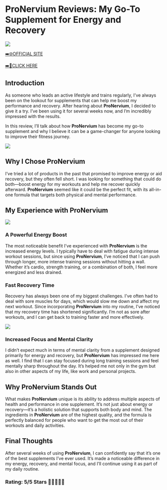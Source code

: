 # **ProNervium Reviews**: My Go-To Supplement for Energy and Recovery

[![](https://static.vecteezy.com/system/resources/thumbnails/019/896/014/small/buy-now-gradient-button-with-cart-symbol-buy-now-illustration-png.png)](https://edetoop.top/lander/sugarpreland-1/pronervium.html) 

[➡️🌐OFFICIAL SITE](https://edetoop.top/lander/sugarpreland-1/pronervium.html) 

[➡️🔗CLICK HERE](https://edetoop.top/lander/sugarpreland-1/pronervium.html) 


## Introduction

As someone who leads an active lifestyle and trains regularly, I’ve always been on the lookout for supplements that can help me boost my performance and recovery. After hearing about **ProNervium**, I decided to give it a try. I’ve been using it for several weeks now, and I’m incredibly impressed with the results.

In this review, I’ll talk about how **ProNervium** has become my go-to supplement and why I believe it can be a game-changer for anyone looking to improve their fitness journey.

[![](https://wallpapers.com/images/hd/red-order-now-button-udg4jcj4arvn8b0n-2.png)](https://edetoop.top/lander/sugarpreland-1/pronervium.html)  

## Why I Chose **ProNervium**

I’ve tried a lot of products in the past that promised to improve energy or aid recovery, but they often fell short. I was looking for something that could do both—boost energy for my workouts and help me recover quickly afterward. **ProNervium** seemed like it could be the perfect fit, with its all-in-one formula that targets both physical and mental performance.

## My Experience with **ProNervium**

[![](https://static.vecteezy.com/system/resources/thumbnails/019/896/014/small/buy-now-gradient-button-with-cart-symbol-buy-now-illustration-png.png)](https://edetoop.top/lander/sugarpreland-1/pronervium.html)

### A Powerful Energy Boost

The most noticeable benefit I’ve experienced with **ProNervium** is the increased energy levels. I typically have to deal with fatigue during intense workout sessions, but since using **ProNervium**, I’ve noticed that I can push through longer, more intense training sessions without hitting a wall. Whether it’s cardio, strength training, or a combination of both, I feel more energized and less drained.

### Fast Recovery Time

Recovery has always been one of my biggest challenges. I’ve often had to deal with sore muscles for days, which would slow me down and affect my next workout. Since incorporating **ProNervium** into my routine, I’ve noticed that my recovery time has shortened significantly. I’m not as sore after workouts, and I can get back to training faster and more effectively.

[![](https://wallpapers.com/images/hd/red-order-now-button-udg4jcj4arvn8b0n-2.png)](https://edetoop.top/lander/sugarpreland-1/pronervium.html)  

### Increased Focus and Mental Clarity

I didn’t expect much in terms of mental clarity from a supplement designed primarily for energy and recovery, but **ProNervium** has impressed me here as well. I find that I can stay focused during long training sessions and feel mentally sharp throughout the day. It’s helped me not only in the gym but also in other aspects of my life, like work and personal projects.

## Why **ProNervium** Stands Out

What makes **ProNervium** unique is its ability to address multiple aspects of health and performance in one supplement. It’s not just about energy or recovery—it’s a holistic solution that supports both body and mind. The ingredients in **ProNervium** are of the highest quality, and the formula is perfectly balanced for people who want to get the most out of their workouts and daily activities.

## Final Thoughts

After several weeks of using **ProNervium**, I can confidently say that it’s one of the best supplements I’ve ever used. It’s made a noticeable difference in my energy, recovery, and mental focus, and I’ll continue using it as part of my daily routine.

### Rating: 5/5 Stars 🌟🌟🌟🌟🌟
